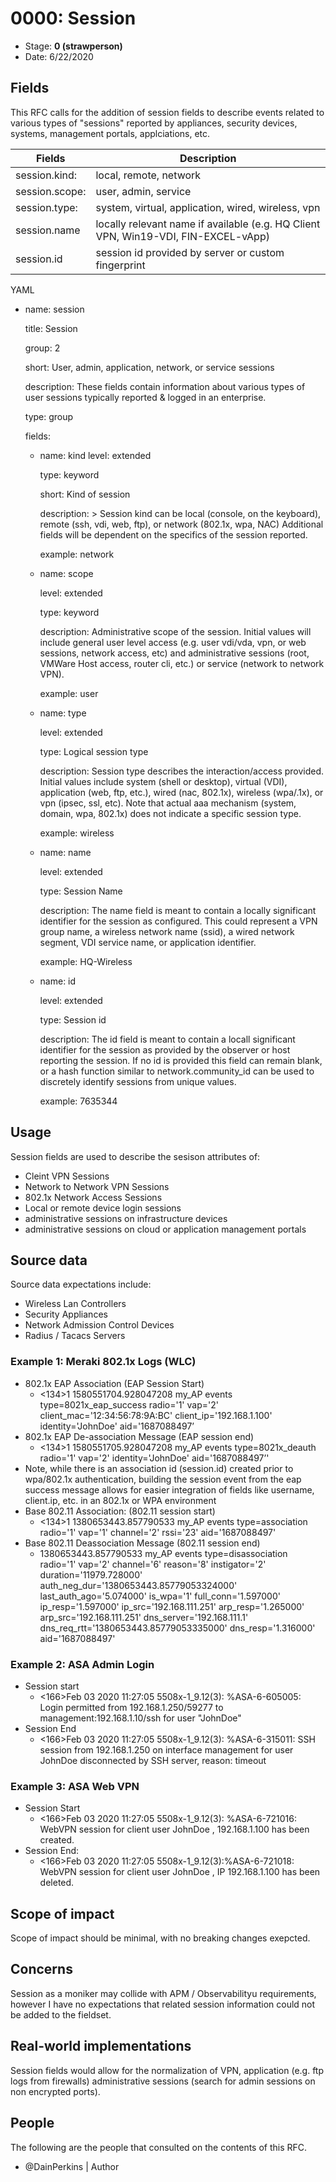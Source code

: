 # 0000: Session
<!--^ The ECS team will assign a unique, contiguous RFC number upon merging the initial stage of this RFC, taking care not to conflict with other RFCs.-->

- Stage: **0 (strawperson)** <!-- Update to reflect target stage -->
- Date: 6/22/2020 <!-- Update to reflect date of most recent stage advancement -->

<!--
Stage 0: Provide a high level summary of the premise of these changes. Briefly describe the nature, purpose, and impact of the changes. ~2-5 sentences.
-->

## Fields
This RFC calls for the addition of session fields to describe events related to various types of "sessions" reported by appliances, security devices, systems, management portals, applciations, etc.

| Fields          | Description |
| --------------- | --------------- |
|session.kind:    | local, remote, network
|session.scope:   | user, admin, service
|session.type:    | system, virtual, application, wired, wireless, vpn 
|session.name     | locally relevant name if available (e.g. HQ Client VPN, Win19-VDI, FIN-EXCEL-vApp)
|session.id       | session id provided by server or custom fingerprint


YAML
- name: session

  title: Session
  
  group: 2
  
  short: User, admin, application, network, or service sessions
  
  description: These fields contain information about various types of user sessions typically reported & logged in an enterprise. 
    
  type: group

  fields:

    - name: kind
      level: extended
      
      type: keyword
      
      short: Kind of session
      
      description: > Session kind can be local (console, on the keyboard), remote (ssh, vdi, web, ftp), or network (802.1x, wpa, NAC)
      Additional fields will be dependent on the specifics of the session reported.

      example: network

    - name: scope
    
      level: extended
      
      type: keyword
      
      description: Administrative scope of the session. Initial values will include general user level access (e.g. user vdi/vda, vpn, or web sessions, network access, etc) and administrative sessions (root, VMWare Host access, router cli, etc.) or service (network to network VPN).

      example: user

    - name: type
    
      level: extended
      
      type: Logical session type
      
      description: Session type describes the interaction/access provided.  Initial values include system (shell or desktop), virtual (VDI), application (web, ftp, etc.), wired (nac, 802.1x), wireless (wpa/.1x), or vpn (ipsec, ssl, etc). Note that actual aaa mechanism (system, domain, wpa, 802.1x) does not indicate a specific session type.
      
      example: wireless

    - name: name
    
      level: extended
      
      type: Session Name
      
      description: The name field is meant to contain a locally significant identifier for the session as configured. This could represent a VPN group name, a wireless network name (ssid), a wired network segment, VDI service name, or application identifier. 
      
      example: HQ-Wireless

    - name: id
    
      level: extended
      
      type: Session id
      
      description: The id field is meant to contain a locall significant identifier for the session as provided by the observer or host reporting the session.  If no id is provided this field can remain blank, or a hash function similar to network.community_id can be used to discretely identify sessions from unique values.
      
      example: 7635344


## Usage

Session fields are used to describe the sesison attributes of:
 - Cleint VPN Sessions
 - Network to Network VPN Sessions
 - 802.1x Network Access Sessions
 - Local or remote device login sessions
 - administrative sessions on infrastructure devices
 - administrative sessions on cloud or application management portals
 

## Source data
Source data expectations include:
 - Wireless Lan Controllers
 - Security Appliances
 - Network Admission Control Devices
 - Radius / Tacacs Servers

### Example 1: Meraki 802.1x Logs (WLC)  
 - 802.1x EAP Association (EAP Session Start)
    - <134>1 1580551704.928047208 my_AP events type=8021x_eap_success radio='1' vap='2' client_mac='12:34:56:78:9A:BC' client_ip='192.168.1.100' identity='JohnDoe' aid='1687088497’
 - 802.1x EAP De-association Message  (EAP session end)
   - <134>1 1580551705.928047208 my_AP events type=8021x_deauth radio='1' vap='2' identity='JohnDoe' aid='1687088497’'
 - Note, while there is an association id (session.id) created prior to wpa/802.1x authentication, building the session event from the eap success message allows for easier integration
   of fields like username, client.ip, etc. in an 802.1x or WPA environment
 - Base 802.11 Association:  (802.11 session start)
   - <134>1 1380653443.857790533 my_AP events type=association radio='1' vap='1' channel='2' rssi='23' aid='1687088497'
 - Base 802.11 Deassociation Message  (802.11 session end)
   - 1380653443.857790533 my_AP events type=disassociation radio='1' vap='2' channel='6' reason='8' instigator='2' duration='11979.728000' auth_neg_dur='1380653443.85779053324000' last_auth_ago='5.074000' is_wpa='1' full_conn='1.597000' ip_resp='1.597000' ip_src='192.168.111.251' arp_resp='1.265000' arp_src='192.168.111.251' dns_server='192.168.111.1' dns_req_rtt='1380653443.85779053335000' dns_resp='1.316000' aid='1687088497'


### Example 2: ASA Admin Login
 - Session start
    - <166>Feb 03 2020 11:27:05 5508x-1_9.12(3): %ASA-6-605005: Login permitted from 192.168.1.250/59277 to management:192.168.1.10/ssh for user "JohnDoe"
- Session End
   - <166>Feb 03 2020 11:27:05 5508x-1_9.12(3): %ASA-6-315011: SSH session from 192.168.1.250 on interface management for user JohnDoe disconnected by SSH server, reason: timeout

### Example 3: ASA Web VPN
- Session Start
  - <166>Feb 03 2020 11:27:05 5508x-1_9.12(3): %ASA-6-721016: WebVPN session for client user JohnDoe , 192.168.1.100 has been created.
- Session End:
  - <166>Feb 03 2020 11:27:05 5508x-1_9.12(3):%ASA-6-721018: WebVPN session for client user JohnDoe , IP 192.168.1.100 has been deleted.

## Scope of impact

Scope of impact should be minimal, with no breaking changes exepcted.

<!--
Stage 2: Identifies scope of impact of changes. Are breaking changes required? Should deprecation strategies be adopted? Will significant refactoring be involved? Break the impact down into:
 * Ingestion mechanisms (e.g. beats/logstash)
 * Usage mechanisms (e.g. Kibana applications, detections)
 * ECS project (e.g. docs, tooling)
The goal here is to research and understand the impact of these changes on users in the community and development teams across Elastic. 2-5 sentences each.
-->

## Concerns
Session as a moniker may collide with APM / Observabilityu requirements, however I have no expectations that related session information could not be added to the fieldset.
<!--
Stage 1: Identify potential concerns, implementation challenges, or complexity. Spend some time on this. Play devil's advocate. Try to identify the sort of non-obvious challenges that tend to surface later. The goal here is to surface risks early, allow everyone the time to work through them, and ultimately document resolution for posterity's sake.
-->

<!--
Stage 2: Document new concerns or resolutions to previously listed concerns. It's not critical that all concerns have resolutions at this point, but it would be helpful if resolutions were taking shape for the most significant concerns.
-->

<!--
Stage 3: Document resolutions for all existing concerns. Any new concerns should be documented along with their resolution. The goal here is to eliminate the risk of churn and instability by resolving outstanding concerns.
-->

<!--
Stage 4: Document any new concerns and their resolution. The goal here is to eliminate risk of churn and instability by ensuring all concerns have been addressed.
-->

## Real-world implementations
Session fields would allow for the normalization of VPN, application (e.g. ftp logs from firewalls) administrative sessions (search for admin sessions on non encrypted ports).

<!--
Stage 4: Identify at least one real-world, production-ready implementation that uses these updated field definitions. An example of this might be a GA feature in an Elastic application in Kibana.
-->

## People

The following are the people that consulted on the contents of this RFC.

* @DainPerkins | Author


